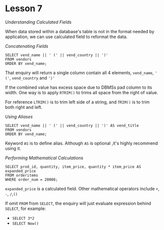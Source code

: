 # Lesson 7

*Understanding Calculated Fields*

When data stored within a database's table is not in the format needed by application, we can use calculated field to
reformat the data.

*Concatenating Fields*

```
SELECT vend_name || ' (' || vend_country || ')'
FROM vendors
ORDER BY vend_name;
```

That enquiry will return a single column contain all 4 elements, `vend_name`, `' ('`, `vend_country` and `')'`

If the combined value has excess space due to DBMSs pad column to its width. One way is to apply `RTRIM()` to trims all
space from the right of value.

For reference `LTRIM()` is to trim left side of a string, and `TRIM()` is to trim both right and left.

*Using Aliases*

```
SELECT vend_name || ' (' || vend_country || ')' AS vend_title
FROM vendors
ORDER BY vend_name;
```

Keyword `AS` is to define alias. Although `AS` is optional ,it's highly recommend using it.

*Performing Mathematical Calculations*

```
SELECT prod_id, quantity, item_price, quantity * item_price AS expanded_price
FROM orderitems
WHERE order_num = 20008;
```

`expanded_price` is a calculated field. Other mathematical operators include `+`, `-`, `/`,`()`

If omit `FROM` from `SELECT`, the enquiry will just evaluate expression behind `SELECT`, for example:

- `SELECT 3*2`
- `SELECT Now()`
